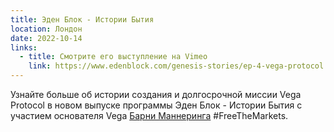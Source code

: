 ```yaml
---
title: Эден Блок - Истории Бытия
location: Лондон
date: 2022-10-14
links:
  - title: Смотрите его выступление на Vimeo
    link: https://www.edenblock.com/genesis-stories/ep-4-vega-protocol
---
```


Узнайте больше об истории создания и долгосрочной миссии Vega Protocol в новом выпуске программы Эден Блок - Истории Бытия с участием основателя Vega <a href="https://twitter.com/barnabee" target="_blank">Барни Маннеринга</a> #FreeTheMarkets.
